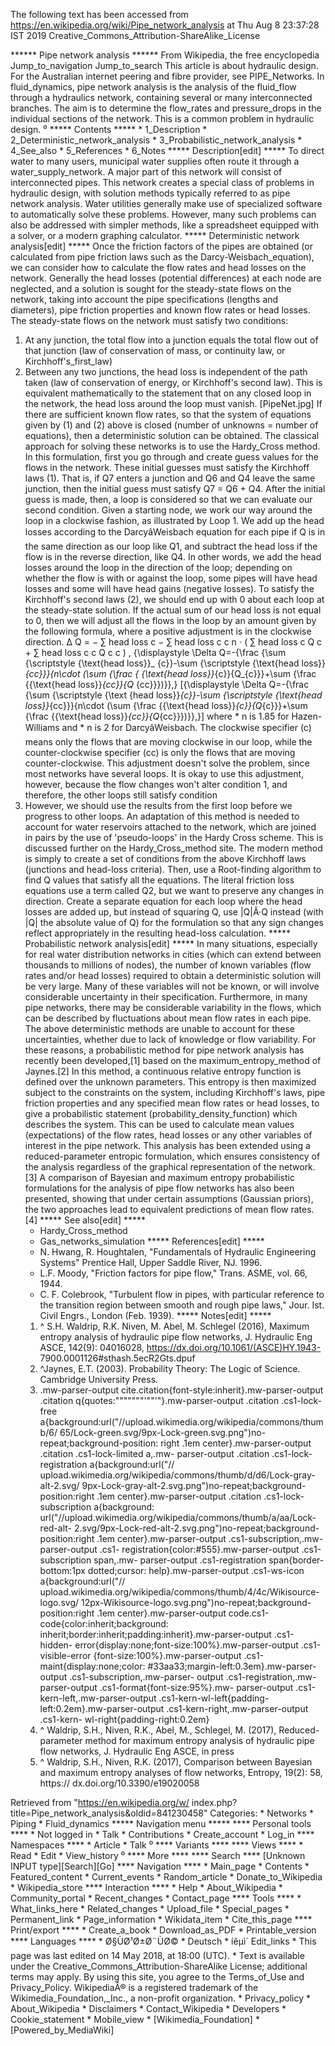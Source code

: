 The following text has been accessed from https://en.wikipedia.org/wiki/Pipe_network_analysis at Thu Aug 8 23:37:28 IST 2019
Creative_Commons_Attribution-ShareAlike_License




















****** Pipe network analysis ******
From Wikipedia, the free encyclopedia
Jump_to_navigation Jump_to_search
This article is about hydraulic design. For the Australian internet peering and
fibre provider, see PIPE_Networks.
In fluid_dynamics, pipe network analysis is the analysis of the fluid_flow
through a hydraulics network, containing several or many interconnected
branches. The aim is to determine the flow_rates and pressure_drops in the
individual sections of the network. This is a common problem in hydraulic
design.
⁰
***** Contents *****
    * 1_Description
    * 2_Deterministic_network_analysis
    * 3_Probabilistic_network_analysis
    * 4_See_also
    * 5_References
    * 6_Notes
***** Description[edit] *****
To direct water to many users, municipal water supplies often route it through
a water_supply_network. A major part of this network will consist of
interconnected pipes. This network creates a special class of problems in
hydraulic design, with solution methods typically referred to as pipe network
analysis. Water utilities generally make use of specialized software to
automatically solve these problems. However, many such problems can also be
addressed with simpler methods, like a spreadsheet equipped with a solver, or a
modern graphing calculator.
***** Deterministic network analysis[edit] *****
Once the friction factors of the pipes are obtained (or calculated from pipe
friction laws such as the Darcy-Weisbach_equation), we can consider how to
calculate the flow rates and head losses on the network. Generally the head
losses (potential differences) at each node are neglected, and a solution is
sought for the steady-state flows on the network, taking into account the pipe
specifications (lengths and diameters), pipe friction properties and known flow
rates or head losses.
The steady-state flows on the network must satisfy two conditions:
   1. At any junction, the total flow into a junction equals the total flow out
      of that junction (law of conservation of mass, or continuity law, or
      Kirchhoff's_first_law)
   2. Between any two junctions, the head loss is independent of the path taken
      (law of conservation of energy, or Kirchhoff's second law). This is
      equivalent mathematically to the statement that on any closed loop in the
      network, the head loss around the loop must vanish.
[PipeNet.jpg]
If there are sufficient known flow rates, so that the system of equations given
by (1) and (2) above is closed (number of unknowns = number of equations), then
a deterministic solution can be obtained.
The classical approach for solving these networks is to use the Hardy_Cross
method. In this formulation, first you go through and create guess values for
the flows in the network. These initial guesses must satisfy the Kirchhoff laws
(1). That is, if Q7 enters a junction and Q6 and Q4 leave the same junction,
then the initial guess must satisfy Q7 = Q6 + Q4. After the initial guess is
made, then, a loop is considered so that we can evaluate our second condition.
Given a starting node, we work our way around the loop in a clockwise fashion,
as illustrated by Loop 1. We add up the head losses according to the
DarcyâWeisbach equation for each pipe if Q is in the same direction as our
loop like Q1, and subtract the head loss if the flow is in the reverse
direction, like Q4. In other words, we add the head losses around the loop in
the direction of the loop; depending on whether the flow is with or against the
loop, some pipes will have head losses and some will have head gains (negative
losses).
To satisfy the Kirchhoff's second laws (2), we should end up with 0 about each
loop at the steady-state solution. If the actual sum of our head loss is not
equal to 0, then we will adjust all the flows in the loop by an amount given by
the following formula, where a positive adjustment is in the clockwise
direction.
         &#x0394; Q = &#x2212;    &#x2211;     head loss   c     &#x2212;
      &#x2211;     head loss   c c       n &#x22C5; ( &#x2211;     head loss
      c    Q  c     + &#x2211;     head loss   c c    Q  c c     )    ,
      {\displaystyle \Delta Q=-{\frac {\sum {\scriptstyle {\text{head loss}}_
      {c}}-\sum {\scriptstyle {\text{head loss}}_{cc}}}{n\cdot (\sum {\frac {
      {\text{head loss}}_{c}}{Q_{c}}}+\sum {\frac {{\text{head loss}}_{cc}}{Q_
      {cc}}})}},}  [{\displaystyle \Delta Q=-{\frac {\sum {\scriptstyle {\text
      {head loss}}_{c}}-\sum {\scriptstyle {\text{head loss}}_{cc}}}{n\cdot
      (\sum {\frac {{\text{head loss}}_{c}}{Q_{c}}}+\sum {\frac {{\text{head
      loss}}_{cc}}{Q_{cc}}})}},}]
where
    * n is 1.85 for Hazen-Williams and
    * n is 2 for DarcyâWeisbach.
The clockwise specifier (c) means only the flows that are moving clockwise in
our loop, while the counter-clockwise specifier (cc) is only the flows that are
moving counter-clockwise.
This adjustment doesn't solve the problem, since most networks have several
loops. It is okay to use this adjustment, however, because the flow changes
won't alter condition 1, and therefore, the other loops still satisfy condition
1. However, we should use the results from the first loop before we progress to
other loops.
An adaptation of this method is needed to account for water reservoirs attached
to the network, which are joined in pairs by the use of 'pseudo-loops' in the
Hardy Cross scheme. This is discussed further on the Hardy_Cross_method site.
The modern method is simply to create a set of conditions from the above
Kirchhoff laws (junctions and head-loss criteria). Then, use a Root-finding
algorithm to find Q values that satisfy all the equations. The literal friction
loss equations use a term called Q2, but we want to preserve any changes in
direction. Create a separate equation for each loop where the head losses are
added up, but instead of squaring Q, use |Q|Â·Q instead (with |Q| the absolute
value of Q) for the formulation so that any sign changes reflect appropriately
in the resulting head-loss calculation.
***** Probabilistic network analysis[edit] *****
In many situations, especially for real water distribution networks in cities
(which can extend between thousands to millions of nodes), the number of known
variables (flow rates and/or head losses) required to obtain a deterministic
solution will be very large. Many of these variables will not be known, or will
involve considerable uncertainty in their specification. Furthermore, in many
pipe networks, there may be considerable variability in the flows, which can be
described by fluctuations about mean flow rates in each pipe. The above
deterministic methods are unable to account for these uncertainties, whether
due to lack of knowledge or flow variability.
For these reasons, a probabilistic method for pipe network analysis has
recently been developed,[1] based on the maximum_entropy_method of Jaynes.[2]
In this method, a continuous relative entropy function is defined over the
unknown parameters. This entropy is then maximized subject to the constraints
on the system, including Kirchhoff's laws, pipe friction properties and any
specified mean flow rates or head losses, to give a probabilistic statement
(probability_density_function) which describes the system. This can be used to
calculate mean values (expectations) of the flow rates, head losses or any
other variables of interest in the pipe network. This analysis has been
extended using a reduced-parameter entropic formulation, which ensures
consistency of the analysis regardless of the graphical representation of the
network.[3] A comparison of Bayesian and maximum entropy probabilistic
formulations for the analysis of pipe flow networks has also been presented,
showing that under certain assumptions (Gaussian priors), the two approaches
lead to equivalent predictions of mean flow rates.[4]
***** See also[edit] *****
    * Hardy_Cross_method
    * Gas_networks_simulation
***** References[edit] *****
    * N. Hwang, R. Houghtalen, "Fundamentals of Hydraulic Engineering Systems"
      Prentice Hall, Upper Saddle River, NJ. 1996.
    * L.F. Moody, "Friction factors for pipe flow," Trans. ASME, vol. 66, 1944.
    * C. F. Colebrook, "Turbulent flow in pipes, with particular reference to
      the transition region between smooth and rough pipe laws," Jour. Ist.
      Civil Engrs., London (Feb. 1939).
***** Notes[edit] *****
   1. ^ S.H. Waldrip, R.K. Niven, M. Abel, M. Schlegel (2016), Maximum entropy
      analysis of hydraulic pipe flow networks, J. Hydraulic Eng ASCE, 142(9):
      04016028, https://dx.doi.org/10.1061/(ASCE)HY.1943-
      7900.0001126#sthash.5ecR2Gts.dpuf
   2. ^Jaynes, E.T. (2003). Probability Theory: The Logic of Science. Cambridge
      University Press.
   3. .mw-parser-output cite.citation{font-style:inherit}.mw-parser-output
      .citation q{quotes:"\"""\"""'""'"}.mw-parser-output .citation .cs1-lock-
      free a{background:url("//upload.wikimedia.org/wikipedia/commons/thumb/6/
      65/Lock-green.svg/9px-Lock-green.svg.png")no-repeat;background-position:
      right .1em center}.mw-parser-output .citation .cs1-lock-limited a,.mw-
      parser-output .citation .cs1-lock-registration a{background:url("//
      upload.wikimedia.org/wikipedia/commons/thumb/d/d6/Lock-gray-alt-2.svg/
      9px-Lock-gray-alt-2.svg.png")no-repeat;background-position:right .1em
      center}.mw-parser-output .citation .cs1-lock-subscription a{background:
      url("//upload.wikimedia.org/wikipedia/commons/thumb/a/aa/Lock-red-alt-
      2.svg/9px-Lock-red-alt-2.svg.png")no-repeat;background-position:right
      .1em center}.mw-parser-output .cs1-subscription,.mw-parser-output .cs1-
      registration{color:#555}.mw-parser-output .cs1-subscription span,.mw-
      parser-output .cs1-registration span{border-bottom:1px dotted;cursor:
      help}.mw-parser-output .cs1-ws-icon a{background:url("//
      upload.wikimedia.org/wikipedia/commons/thumb/4/4c/Wikisource-logo.svg/
      12px-Wikisource-logo.svg.png")no-repeat;background-position:right .1em
      center}.mw-parser-output code.cs1-code{color:inherit;background:
      inherit;border:inherit;padding:inherit}.mw-parser-output .cs1-hidden-
      error{display:none;font-size:100%}.mw-parser-output .cs1-visible-error
      {font-size:100%}.mw-parser-output .cs1-maint{display:none;color:
      #33aa33;margin-left:0.3em}.mw-parser-output .cs1-subscription,.mw-parser-
      output .cs1-registration,.mw-parser-output .cs1-format{font-size:95%}.mw-
      parser-output .cs1-kern-left,.mw-parser-output .cs1-kern-wl-left{padding-
      left:0.2em}.mw-parser-output .cs1-kern-right,.mw-parser-output .cs1-kern-
      wl-right{padding-right:0.2em}
   4. ^ Waldrip, S.H., Niven, R.K., Abel, M., Schlegel, M. (2017), Reduced-
      parameter method for maximum entropy analysis of hydraulic pipe flow
      networks, J. Hydraulic Eng ASCE, in press
   5. ^ Waldrip, S.H., Niven, R.K. (2017), Comparison between Bayesian and
      maximum entropy analyses of flow networks, Entropy, 19(2): 58, https://
      dx.doi.org/10.3390/e19020058

Retrieved from "https://en.wikipedia.org/w/
index.php?title=Pipe_network_analysis&oldid=841230458"
Categories:
    * Networks
    * Piping
    * Fluid_dynamics
***** Navigation menu *****
**** Personal tools ****
    * Not logged in
    * Talk
    * Contributions
    * Create_account
    * Log_in
**** Namespaces ****
    * Article
    * Talk
⁰
**** Variants ****
**** Views ****
    * Read
    * Edit
    * View_history
⁰
**** More ****
**** Search ****
[Unknown INPUT type][Search][Go]
**** Navigation ****
    * Main_page
    * Contents
    * Featured_content
    * Current_events
    * Random_article
    * Donate_to_Wikipedia
    * Wikipedia_store
**** Interaction ****
    * Help
    * About_Wikipedia
    * Community_portal
    * Recent_changes
    * Contact_page
**** Tools ****
    * What_links_here
    * Related_changes
    * Upload_file
    * Special_pages
    * Permanent_link
    * Page_information
    * Wikidata_item
    * Cite_this_page
**** Print/export ****
    * Create_a_book
    * Download_as_PDF
    * Printable_version
**** Languages ****
    * Ø§ÙØ¹Ø±Ø¨ÙØ©
    * Deutsch
    * íêµ­ì´
Edit_links
    * This page was last edited on 14 May 2018, at 18:00 (UTC).
    * Text is available under the Creative_Commons_Attribution-ShareAlike
      License; additional terms may apply. By using this site, you agree to the
      Terms_of_Use and Privacy_Policy. WikipediaÂ® is a registered trademark of
      the Wikimedia_Foundation,_Inc., a non-profit organization.
    * Privacy_policy
    * About_Wikipedia
    * Disclaimers
    * Contact_Wikipedia
    * Developers
    * Cookie_statement
    * Mobile_view
    * [Wikimedia_Foundation]
    * [Powered_by_MediaWiki]

